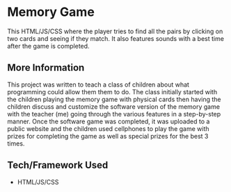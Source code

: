# Memory Game 
This HTML/JS/CSS where the player tries to find all the pairs by clicking on
two cards and seeing if they match. It also features sounds with a best time
after the game is completed.

## More Information
This project was written to teach a class of children about what programming
could allow them them to do. The class initially started with the children playing the memory game with physical cards then having the children discuss 
and customize the software version of the memory game with the teacher (me)
going through the various features in a step-by-step manner. Once the software
game was completed, it was uploaded to a public website and the children used
cellphones to play the game with prizes for completing the game as well as special prizes for the best 3 times.

## Tech/Framework Used
* HTML/JS/CSS
